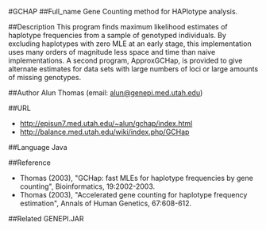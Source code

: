 #GCHAP
##Full_name
Gene Counting method for HAPlotype analysis.

##Description
This program finds maximum likelihood estimates of haplotype frequencies from a sample of genotyped individuals. By excluding haplotypes with zero MLE at an early stage, this implementation uses many orders of magnitude less space and time than naive implementations. A second program, ApproxGCHap, is provided to give alternate estimates for data sets with large numbers of loci or large amounts of missing genotypes.

##Author
Alun Thomas (email: alun@genepi.med.utah.edu)

##URL
* http://episun7.med.utah.edu/~alun/gchap/index.html
* http://balance.med.utah.edu/wiki/index.php/GCHap

##Language
Java

##Reference
* Thomas (2003), "GCHap: fast MLEs for haplotype frequencies by gene counting", Bioinformatics, 19:2002-2003.
* Thomas (2003), "Accelerated gene counting for haplotype frequency estimation", Annals of Human Genetics, 67:608-612.

##Related
GENEPI.JAR

